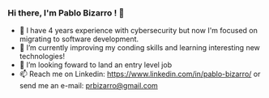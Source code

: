 ### Hi there, I'm Pablo Bizarro ! 👋

- 🔭 I have 4 years experience with cybersecurity but now I'm focused on migrating to software development.
- 🌱 I’m currently improving my conding skills and learning interesting new technologies!
- 🚀 I’m looking foward to land an entry level job
- 📫 Reach me on Linkedin: https://www.linkedin.com/in/pablo-bizarro/ or send me an e-mail: prbizarro@gmail.com
